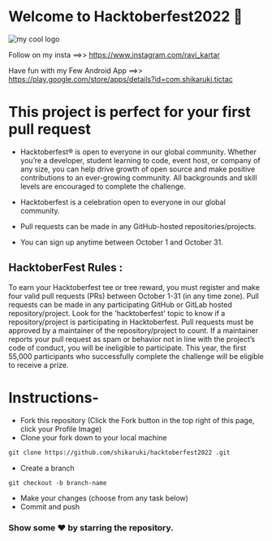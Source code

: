# Welcome to Hacktoberfest2022 🎉
<img src ="https://avatars.githubusercontent.com/u/76118430?v=4" alt ="my cool logo"/>

Follow on my insta ==>>   https://www.instagram.com/ravi_kartar 

Have fun with my Few Android App  ==>>   https://play.google.com/store/apps/details?id=com.shikaruki.tictac  

# This project is perfect for your first pull request
- Hacktoberfest® is open to everyone in our global community. Whether you’re a developer, student learning to code, event host, or company of any size, you can help drive growth of open source and make positive contributions to an ever-growing community. All backgrounds and skill levels are encouraged to complete the challenge.

- Hacktoberfest is a celebration open to everyone in our global community.
- Pull requests can be made in any GitHub-hosted repositories/projects.
- You can sign up anytime between October 1 and October 31.

## HacktoberFest Rules :

To earn your Hacktoberfest tee or tree reward, you must register and make four valid pull requests (PRs) between October 1-31 (in any time zone). Pull requests can be made in any participating GitHub or GitLab hosted repository/project. Look for the 'hacktoberfest' topic to know if a repository/project is participating in Hacktoberfest. Pull requests must be approved by a maintainer of the repository/project to count. If a maintainer reports your pull request as spam or behavior not in line with the project’s code of conduct, you will be ineligible to participate. This year, the first 55,000 participants who successfully complete the challenge will be eligible to receive a prize.

# Instructions-
* Fork this repository (Click the Fork button in the top right of this page, click your Profile Image)
* Clone your fork down to your local machine

```markdown
git clone https://github.com/shikaruki/hacktoberfest2022 .git
```

* Create a branch

```markdown
git checkout -b branch-name
```

* Make your changes (choose from any task below)
* Commit and push

### Show some ❤ by starring the repository.
